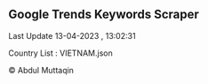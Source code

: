 

## Google Trends Keywords Scraper 
 
Last Update 13-04-2023 , 13:02:31

Country List :
VIETNAM.json



© Abdul Muttaqin 
